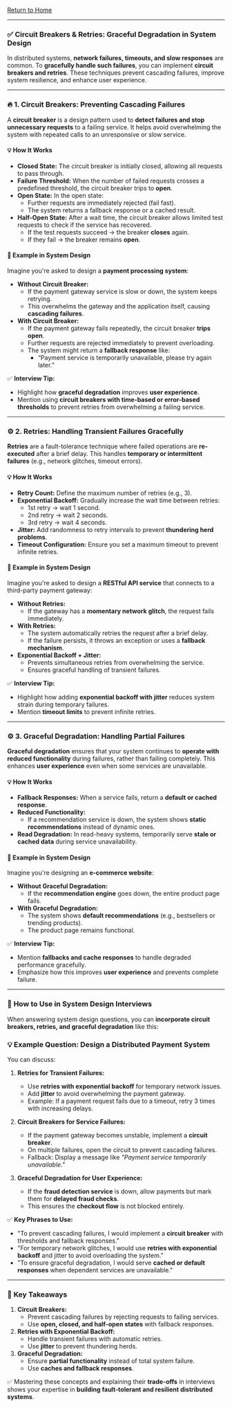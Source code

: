 [Return to Home](https://github.com/shashwatsai/dist-sys-blueprint)

---
### ✅ **Circuit Breakers & Retries: Graceful Degradation in System Design**

In distributed systems, **network failures, timeouts, and slow responses** are common. To **gracefully handle such failures**, you can implement **circuit breakers and retries**. These techniques prevent cascading failures, improve system resilience, and enhance user experience.

---

### 🔥 **1. Circuit Breakers: Preventing Cascading Failures**
A **circuit breaker** is a design pattern used to **detect failures and stop unnecessary requests** to a failing service. It helps avoid overwhelming the system with repeated calls to an unresponsive or slow service.

#### 💡 **How It Works**
- **Closed State:** The circuit breaker is initially closed, allowing all requests to pass through.
- **Failure Threshold:** When the number of failed requests crosses a predefined threshold, the circuit breaker trips to **open**.
- **Open State:** In the open state:
    - Further requests are immediately rejected (fail fast).
    - The system returns a fallback response or a cached result.
- **Half-Open State:** After a wait time, the circuit breaker allows limited test requests to check if the service has recovered.
    - If the test requests succeed → the breaker **closes** again.
    - If they fail → the breaker remains **open**.

#### 🚀 **Example in System Design**
Imagine you're asked to design a **payment processing system**:
- **Without Circuit Breaker:**
    - If the payment gateway service is slow or down, the system keeps retrying.
    - This overwhelms the gateway and the application itself, causing **cascading failures**.
- **With Circuit Breaker:**
    - If the payment gateway fails repeatedly, the circuit breaker **trips open**.
    - Further requests are rejected immediately to prevent overloading.
    - The system might return a **fallback response** like:
        - “Payment service is temporarily unavailable, please try again later.”

✅ **Interview Tip:**
- Highlight how **graceful degradation** improves **user experience**.
- Mention using **circuit breakers with time-based or error-based thresholds** to prevent retries from overwhelming a failing service.

---

### ⚙️ **2. Retries: Handling Transient Failures Gracefully**
**Retries** are a fault-tolerance technique where failed operations are **re-executed** after a brief delay. This handles **temporary or intermittent failures** (e.g., network glitches, timeout errors).

#### 💡 **How It Works**
- **Retry Count:** Define the maximum number of retries (e.g., 3).
- **Exponential Backoff:** Gradually increase the wait time between retries:
    - 1st retry → wait 1 second.
    - 2nd retry → wait 2 seconds.
    - 3rd retry → wait 4 seconds.
- **Jitter:** Add randomness to retry intervals to prevent **thundering herd problems**.
- **Timeout Configuration:** Ensure you set a maximum timeout to prevent infinite retries.

#### 🚀 **Example in System Design**
Imagine you're asked to design a **RESTful API service** that connects to a third-party payment gateway:
- **Without Retries:**
    - If the gateway has a **momentary network glitch**, the request fails immediately.
- **With Retries:**
    - The system automatically retries the request after a brief delay.
    - If the failure persists, it throws an exception or uses a **fallback mechanism**.
- **Exponential Backoff + Jitter:**
    - Prevents simultaneous retries from overwhelming the service.
    - Ensures graceful handling of transient failures.

✅ **Interview Tip:**
- Highlight how adding **exponential backoff with jitter** reduces system strain during temporary failures.
- Mention **timeout limits** to prevent infinite retries.

---

### ⚙️ **3. Graceful Degradation: Handling Partial Failures**
**Graceful degradation** ensures that your system continues to **operate with reduced functionality** during failures, rather than failing completely. This enhances **user experience** even when some services are unavailable.

#### 💡 **How It Works**
- **Fallback Responses:** When a service fails, return a **default or cached response**.
- **Reduced Functionality:**
    - If a recommendation service is down, the system shows **static recommendations** instead of dynamic ones.
- **Read Degradation:** In read-heavy systems, temporarily serve **stale or cached data** during service unavailability.

#### 🚀 **Example in System Design**
Imagine you're designing an **e-commerce website**:
- **Without Graceful Degradation:**
    - If the **recommendation engine** goes down, the entire product page fails.
- **With Graceful Degradation:**
    - The system shows **default recommendations** (e.g., bestsellers or trending products).
    - The product page remains functional.

✅ **Interview Tip:**
- Mention **fallbacks and cache responses** to handle degraded performance gracefully.
- Emphasize how this improves **user experience** and prevents complete failure.

---

### 🚀 **How to Use in System Design Interviews**

When answering system design questions, you can **incorporate circuit breakers, retries, and graceful degradation** like this:

### 💡 **Example Question: Design a Distributed Payment System**

You can discuss:
1. **Retries for Transient Failures:**
    - Use **retries with exponential backoff** for temporary network issues.
    - Add **jitter** to avoid overwhelming the payment gateway.
    - Example: If a payment request fails due to a timeout, retry 3 times with increasing delays.

2. **Circuit Breakers for Service Failures:**
    - If the payment gateway becomes unstable, implement a **circuit breaker**.
    - On multiple failures, open the circuit to prevent cascading failures.
    - Fallback: Display a message like _"Payment service temporarily unavailable."_

3. **Graceful Degradation for User Experience:**
    - If the **fraud detection service** is down, allow payments but mark them for **delayed fraud checks**.
    - This ensures the **checkout flow** is not blocked entirely.

✅ **Key Phrases to Use:**
- "To prevent cascading failures, I would implement a **circuit breaker** with thresholds and fallback responses."
- "For temporary network glitches, I would use **retries with exponential backoff** and jitter to avoid overloading the system."
- "To ensure graceful degradation, I would serve **cached or default responses** when dependent services are unavailable."

---

### 🌟 **Key Takeaways**
1. **Circuit Breakers:**
    - Prevent cascading failures by rejecting requests to failing services.
    - Use **open, closed, and half-open states** with fallback responses.
2. **Retries with Exponential Backoff:**
    - Handle transient failures with automatic retries.
    - Use **jitter** to prevent thundering herds.
3. **Graceful Degradation:**
    - Ensure **partial functionality** instead of total system failure.
    - Use **caches and fallback responses**.

✅ Mastering these concepts and explaining their **trade-offs** in interviews shows your expertise in **building fault-tolerant and resilient distributed systems**.